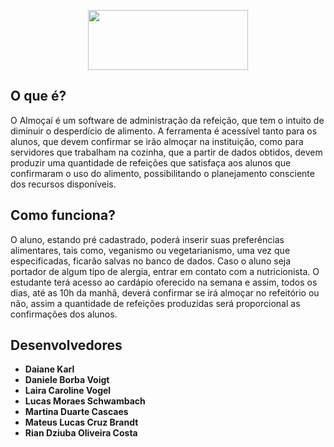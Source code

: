 <p align="center">
  <img width="256" height="96" src="https://fabricadetecnologias.ifc-riodosul.edu.br/almocai/assets/img/logo-verde.svg">
</p>

## O que é?

O Almoçaí é um software de administração da refeição, que tem o intuito de diminuir o desperdício de alimento. A ferramenta é acessível tanto para os alunos, que devem confirmar se irão almoçar na instituição, como para servidores que trabalham na cozinha, que a partir de dados obtidos, devem produzir uma quantidade de refeições que satisfaça aos alunos que confirmaram o uso do alimento, possibilitando o planejamento consciente dos recursos disponíveis.

## Como funciona?

O aluno, estando pré cadastrado, poderá inserir suas preferências alimentares, tais como, veganismo ou vegetarianismo, uma vez que especificadas, ficarão salvas no banco de dados. Caso o aluno seja portador de algum tipo de alergia, entrar em contato com a nutricionista. O estudante terá acesso ao cardápio oferecido na semana e assim, todos os dias, até as 10h da manhã, deverá confirmar se irá almoçar no refeitório ou não, assim a quantidade de refeições produzidas será proporcional as confirmações dos alunos.

## Desenvolvedores

* **Daiane Karl** 
* **Daniele Borba Voigt**
* **Laira Caroline Vogel**
* **Lucas Moraes Schwambach**
* **Martina Duarte Cascaes**
* **Mateus Lucas Cruz Brandt**
* **Rian Dziuba Oliveira Costa**

